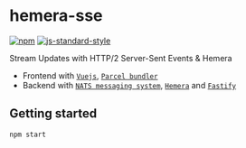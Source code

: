 # hemera-sse
[![npm](https://img.shields.io/npm/v/hapi-hemera.svg?maxAge=3600)](https://www.npmjs.com/package/hapi-hemera)
[![js-standard-style](https://img.shields.io/badge/code%20style-standard-brightgreen.svg)](http://standardjs.com)

Stream Updates with HTTP/2 Server-Sent Events & Hemera

* Frontend with [`Vuejs`](https://vuejs.org/), [`Parcel bundler`](https://parceljs.org/)
* Backend with [`NATS messaging system`](https://nats.io/), [`Hemera`](https://hemerajs.github.io/hemera/) and [`Fastify`](https://www.fastify.io/)

## Getting started

```
npm start
```

